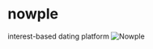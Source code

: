 # nowple
interest-based dating platform
![Nowple](https://user-images.githubusercontent.com/51075975/160799805-975605e5-2291-4c2d-84b8-94cd7f4f4e29.svg)

